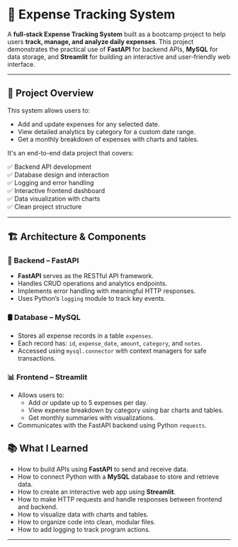 # 💸 Expense Tracking System

A **full-stack Expense Tracking System** built as a bootcamp project to help users **track, manage, and analyze daily expenses**. This project demonstrates the practical use of **FastAPI** for backend APIs, **MySQL** for data storage, and **Streamlit** for building an interactive and user-friendly web interface.

---

## 🚀 Project Overview

This system allows users to:

- Add and update expenses for any selected date.
- View detailed analytics by category for a custom date range.
- Get a monthly breakdown of expenses with charts and tables.

It's an end-to-end data project that covers:

✅ Backend API development  
✅ Database design and interaction  
✅ Logging and error handling  
✅ Interactive frontend dashboard  
✅ Data visualization with charts  
✅ Clean project structure  

---

## 🏗️ Architecture & Components

### 🔧 Backend – FastAPI

- **FastAPI** serves as the RESTful API framework.
- Handles CRUD operations and analytics endpoints.
- Implements error handling with meaningful HTTP responses.
- Uses Python’s `logging` module to track key events.

### 🛢️ Database – MySQL

- Stores all expense records in a table `expenses`.
- Each record has: `id`, `expense_date`, `amount`, `category`, and `notes`.
- Accessed using `mysql.connector` with context managers for safe transactions.

### 📊 Frontend – Streamlit

- Allows users to:
  - Add or update up to 5 expenses per day.
  - View expense breakdown by category using bar charts and tables.
  - Get monthly summaries with visualizations.
- Communicates with the FastAPI backend using Python `requests`.

## 📚 What I Learned

- How to build APIs using **FastAPI** to send and receive data.
- How to connect Python with a **MySQL** database to store and retrieve data.
- How to create an interactive web app using **Streamlit**.
- How to make HTTP requests and handle responses between frontend and backend.
- How to visualize data with charts and tables.
- How to organize code into clean, modular files.
- How to add logging to track program actions.

---
